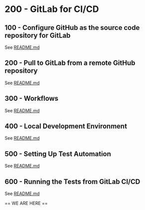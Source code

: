 # 200 - GitLab for CI/CD

## 100 - Configure GitHub as the source code repository for GitLab

See [README.md](./100/README.md)

## 200 - Pull to GitLab from a remote GitHub repository

See [README.md](./200/README.md)

## 300 - Workflows

See [README.md](./300/README.md)

## 400 - Local Development Environment

See [README.md](./400/README.md)

## 500 - Setting Up Test Automation

See [README.md](./500/README.md)

## 600 - Running the Tests from GitLab CI/CD

See [README.md](./600/README.md)

== WE ARE HERE ==
